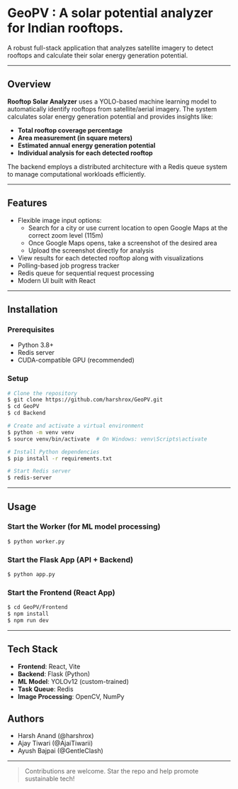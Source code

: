 # GeoPV : A solar potential analyzer for Indian rooftops.

A robust full-stack application that analyzes satellite imagery to detect rooftops and calculate their solar energy generation potential.

---

## Overview

**Rooftop Solar Analyzer** uses a YOLO-based machine learning model to automatically identify rooftops from satellite/aerial imagery. The system calculates solar energy generation potential and provides insights like:

- **Total rooftop coverage percentage**
- **Area measurement (in square meters)**
- **Estimated annual energy generation potential**
- **Individual analysis for each detected rooftop**

The backend employs a distributed architecture with a Redis queue system to manage computational workloads efficiently.

---

## Features

- Flexible image input options:
  - Search for a city or use current location to open Google Maps at the correct zoom level (115m)
  - Once Google Maps opens, take a screenshot of the desired area
  - Upload the screenshot directly for analysis
- View results for each detected rooftop along with visualizations
- Polling-based job progress tracker
- Redis queue for sequential request processing
- Modern UI built with React

---

## Installation

### Prerequisites

- Python 3.8+
- Redis server
- CUDA-compatible GPU (recommended)

### Setup

```bash
# Clone the repository
$ git clone https://github.com/harshrox/GeoPV.git
$ cd GeoPV
$ cd Backend

# Create and activate a virtual environment
$ python -m venv venv
$ source venv/bin/activate  # On Windows: venv\Scripts\activate

# Install Python dependencies
$ pip install -r requirements.txt

# Start Redis server
$ redis-server
```

---

## Usage

### Start the Worker (for ML model processing)

```bash
$ python worker.py
```

### Start the Flask App (API + Backend)

```bash
$ python app.py
```

### Start the Frontend (React App)

```bash
$ cd GeoPV/Frontend
$ npm install
$ npm run dev
```

---

## Tech Stack

- **Frontend**: React, Vite
- **Backend**: Flask (Python)
- **ML Model**: YOLOv12 (custom-trained)
- **Task Queue**: Redis
- **Image Processing**: OpenCV, NumPy

## Authors
- Harsh Anand (@harshrox)
- Ajay Tiwari (@AjaiTiwarii)
- Ayush Bajpai (@GentleClash) 

---

> Contributions are welcome. Star the repo and help promote sustainable tech! 

